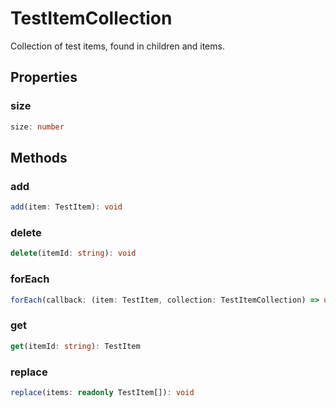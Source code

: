 # TestItemCollection

Collection of test items, found in children and items.

## Properties

### size

```typescript
size: number
```

## Methods

### add

```typescript
add(item: TestItem): void
```

### delete

```typescript
delete(itemId: string): void
```

### forEach

```typescript
forEach(callback: (item: TestItem, collection: TestItemCollection) => unknown, thisArg?: any): void
```

### get

```typescript
get(itemId: string): TestItem
```

### replace

```typescript
replace(items: readonly TestItem[]): void
```

